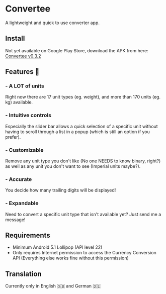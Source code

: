 # Convertee
 A lightweight and quick to use converter app.
 
 ## Install
 Not yet available on Google Play Store, download the APK from here: 
 [Convertee v0.3.2](https://github.com/mildlyadequate/Convertee/releases/download/v0.3.2-alpha/convertee-alpha-032.apk "Github Releases")
 
 ## Features :toolbox:
 
 ### - A LOT of units
 Right now there are 17 unit types (eg. weight), and more than 170 units (eg. kg) available.
 
 ### - Intuitive controls
 Especially the slider bar allows a quick selection of a specific unit without having to scroll through a list in a popup (which is still an option if you prefer).
 
 ### - Customizable
 Remove any unit type you don't like (No one NEEDS to know binary, right?) as well as any unit you don't want to see (Imperial units maybe?).
 
 ### - Accurate
 You decide how many trailing digits will be displayed!
 
 ### - Expandable
 Need to convert a specific unit type that isn't available yet? Just send me a message!
 
 ## Requirements
 - Minimum Android 5.1 Lollipop (API level 22)
 - Only requires Internet permission to access the Currency Conversion API (Everything else works fine without this permission)
 
 ## Translation
 Currently only in English :uk: and German :de:
